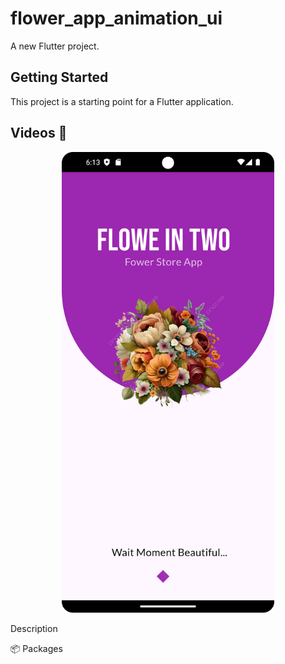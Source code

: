 # flower_app_animation_ui

A new Flutter project.

## Getting Started

This project is a starting point for a Flutter application.



## Videos 📸

<p align="center">
  <a href="https://vimeo.com/1003238463" target="_blank">
    <img src="assets/thumbnail.png" alt="Watch the Video" style="width:80%; height:auto; max-width:340px;" />
  </a>
</p>




Description

📦 Packages
